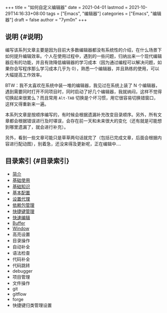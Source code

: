 +++
title = "如何自定义编辑器"
date = 2021-04-01
lastmod = 2021-10-29T14:16:33+08:00
tags = ["Emacs", "编辑器"]
categories = ["Emacs", "编辑器"]
draft = false
author = "7ym0n"
+++

## 说明 {#说明}

编写该系列文章主要是因为目前大多数编辑器都没有系统性的介绍，在什么场景下如何提升编辑效率。个人在使用过程中，遇到的一些问题，归纳出来一个现代编辑器应有的功能，并且有效降低编辑器的学习成本（因为通过编程可以解决问题，如果你会写程序那么学习成本几乎为 0），熟悉一个编辑器，并且熟练的使用，可以大幅提高工作效率。

BTW：我不太喜欢在系统中装一堆的编辑器，我见过在系统上装了 N 个编辑器，遇到需要同时打开不同项目时，同时启动了好几个编辑器，我就纳闷，这样不觉得切换起来很累么？而且常用 `Alt-TAB` 切换是个坏习惯，用它很容易切换错窗口，这样又得重新来一遍。

本系列文章是按顺序编写的，有时候会根据遗漏补充改变目录顺序。另外，所有文章都会根据错误进行及时堪误，会存在前一天和未来很大的变化（还有就是可能想到哪里遗漏了，就会进行补充）。

另外，看到一些文章可能只是草草两句话就完了（包括已完成文章，后面会根据内容进行配动图），别着急，还没来得及更新呢，正在编辑中....

## 目录索引 {#目录索引}

- [简介](/post/manual/introduction/)
- [基础使用](/post/manual/basic-usage/)
- [基础知识](/post/manual/basic)
- [基本配置](/post/manual/basic-config/)
- [设置代理](/post/manual/proxy/)
- [依赖包管理](/post/manual/package/)
- [快捷键管理](/post/manual/hydra-binding/)
- [快速编辑](/post/manual/quick-edit)
- [Buffer](/post/manual/buferr)
- [Window](/post/manual/window)
- 高亮设置
- 目录操作
- 自动补全
- 语法检查
- 代码补全
- 代码跳转
- debugger
- 项目管理
- 文件操作
- git
- gitflow
- forge
- 快捷键归类管理设置
